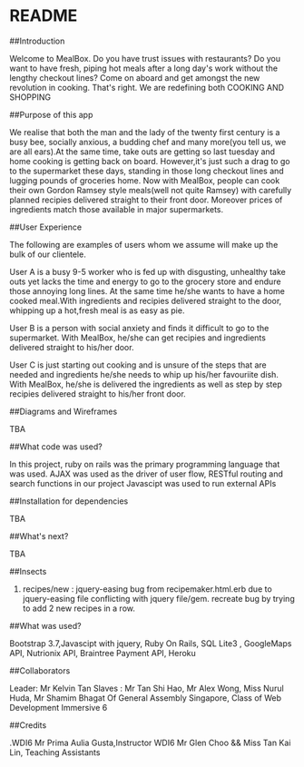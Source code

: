 # README

##Introduction

Welcome to MealBox. Do you have trust issues with restaurants? Do you want to have fresh, piping hot meals after a long day's work without the lengthy checkout lines?
Come on aboard and get amongst the new revolution in cooking. That's right. We are redefining both COOKING AND SHOPPING

##Purpose of this app

We realise that both the man and the lady of the twenty first century is a busy bee, socially anxious, a budding chef and many more(you tell us, we are all ears).At the same time, take outs are getting so last tuesday and home cooking is getting back on board.
However,it's just such a drag to go to the supermarket these days, standing in those long checkout lines and lugging pounds of groceries home. Now with MealBox, people  can cook
their own Gordon Ramsey style meals(well not quite Ramsey) with carefully planned recipies delivered straight to their front door. Moreover prices of ingredients match those available in
major supermarkets.

##User Experience

The following are examples of users whom we assume will make up the bulk of our clientele.

User A is a busy 9-5 worker who is fed up with disgusting, unhealthy take outs yet lacks the time and energy to go to the grocery store and endure those annoying long lines. At the same time he/she wants to have a home cooked meal.With ingredients and recipies delivered straight to the door, whipping up a hot,fresh meal is as easy as pie.

User B is a person with social anxiety and finds it difficult to go to the supermarket. With MealBox, he/she can get recipies and ingredients delivered straight to his/her door.

User C is just starting out cooking and is unsure of the steps that are needed and ingredients he/she needs to whip up his/her favouriite dish. With MealBox, he/she is delivered the ingredients as well as step by step recipies delivered straight to his/her front door.

##Diagrams and Wireframes

TBA

##What code was used?

In this project, ruby on rails was the primary programming language that was used.
AJAX was used as the driver of user flow, RESTful routing and search functions in our project
Javascipt was used to run external APIs

##Installation for dependencies

TBA

##What's next?

TBA

##Insects

1) recipes/new : jquery-easing bug from recipemaker.html.erb due to jquery-easing file conflicting with jquery file/gem. recreate bug by trying to add 2 new recipes in a row.

##What was used?

Bootstrap 3.7,Javascipt with jquery, Ruby On Rails, SQL Lite3 , GoogleMaps API, Nutrionix API, Braintree Payment API, Heroku

##Collaborators

Leader: Mr Kelvin Tan
Slaves : Mr Tan Shi Hao, Mr Alex Wong, Miss Nurul Huda, Mr Shamim Bhagat
Of General Assembly Singapore, Class of Web Development Immersive 6

##Credits

.WDI6
Mr Prima Aulia Gusta,Instructor WDI6
Mr Glen Choo && Miss Tan Kai Lin, Teaching Assistants
